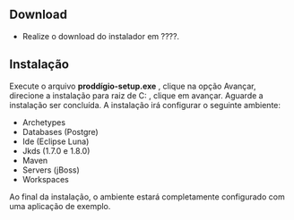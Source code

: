 ## Download

  - Realize o download do instalador em ????.

## Instalação

Execute o arquivo **proddígio-setup.exe** , clique na opção Avançar, direcione a instalação para raiz de C: , clique em avançar. Aguarde a instalação ser concluída. A instalação irá configurar o seguinte ambiente:

  - Archetypes
  - Databases (Postgre)
  - Ide (Eclipse Luna)
  - Jkds (1.7.0 e 1.8.0)
  - Maven
  - Servers (jBoss)
  - Workspaces

Ao final da instalação, o ambiente estará completamente configurado com uma aplicação de exemplo.
